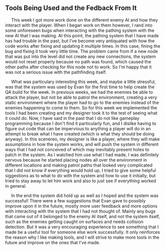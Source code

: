 Tools Being Used and the Fedback From It
------

&nbsp;&nbsp;&nbsp;&nbsp;&nbsp;This week I got more work done on the different enemy AI and how they interact with the player. When I began work on them however, I rand into some unforeseen bugs when interacting with the pathing system with the new AI that I was making. At this point, the pathing system that I have made has had trouble in the past, but I've become very antiquated with how the code works after fixing and updating it multiple times. In this case, fining the bug and fixing it took very little time. The problem came from if a new node that was put into the level did not create any new connections, the system would not reset properly because no path was found, which caused the other paths after checking for this node not to work. So I'm happy that it was not a serious issue with the pathfinding itself.

&nbsp;&nbsp;&nbsp;&nbsp;&nbsp;What was particulary interesting this week, and maybe a little stressful, was that the system was used by Evan for the first time to help create the QA build for the week. In previous weeks, we had the enemies be able to attack the player, but not be able to patrol the environment, creating a very static environment where the player had to go to the enemies instead of the enemies happening to come to them. So for this week we implemented the tools I had been creating and my designer took it to the test of seeing what it could do. Now, I have said in the past that I do not like gameplay programming because I don't find it particularly fun, and I dislike having to figure out code that can be impervious to anything a player will do in an attempt to break what I have created (which is what they should be doing anyway). In this scenereo, my designer is like a player, where they will make assumptions in how the system works, and will push the system in different ways that I had not conceived of which may inevitably present holes to patch in the system. As I watched him use what I had made, I was definitely nervous because he started placing nodes all over the environment in different locations and making patrol paths that looked very complicated that I did not know if everything would hold up. I tried to give some helpful siggestions as to what to do with the system and how to use it initially, but tried to stay away to let him work and also to just see if everything worked in general.

&nbsp;&nbsp;&nbsp;&nbsp;&nbsp;In the end the system did hold up as well as I hoped and the system was successful! There were a few suggestions that Evan gave to possibly improve upon it in the future, mostly more user feedback and more options with interacting with the system that I had not thought of. Mainly any bugs that came out of it belonged to the enemy AI itself, and not the system itself, such as the enemies getting caught on surfaces and needs collision detection. But it was a very encouraging experience to see something that I made be a useful tool for someone else work successfully. It only reinforces the reason why I like making tools, and I will strive to make more tools in the future and improve on the ones that I've made.
